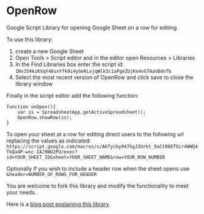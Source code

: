 # OpenRow
Google Script Library for opening Google Sheet on a row for editing 

To use this library: 

1. create a new Google Sheet
1. Open Tools > Script editor and in the editor open Resources > Libraries 
1. In the Find Libraries box enter the script id: `1Nv354kiKVqY46snYfk9i4yGeKLvjqWlk3c1aPgeZUjKe4vGTAaVBdnTb`
1. Select the most recent version of OpenRow and click save to close the library window

Finally in the script editor add the following function:

	function onOpen(){
  		var ss = SpreadsheetApp.getActiveSpreadsheet();
  		OpenRow.showRow(ss);
	}

To open your sheet at a row for editing direct users to the following url replacing the values as indicated:
`https://script.google.com/macros/s/AKfycby947kgJ3Urkt_9aCt08ETOir4WWQ4TkQa4P-wnc-IAJ9WU2PU/exec?id=YOUR_SHEET_ID&sheet=YOUR_SHEET_NAME&row=YOUR_ROW_NUMBER`

Optionally if you wish to include a header row when the sheet opens use `&header=NUMBER_OF_ROWS_FOR_HEADER`

You are welcome to fork this library and modify the functionality to meet your needs.

Here is a [blog post explaining this library](https://mashe.hawksey.info/?p=17359).
